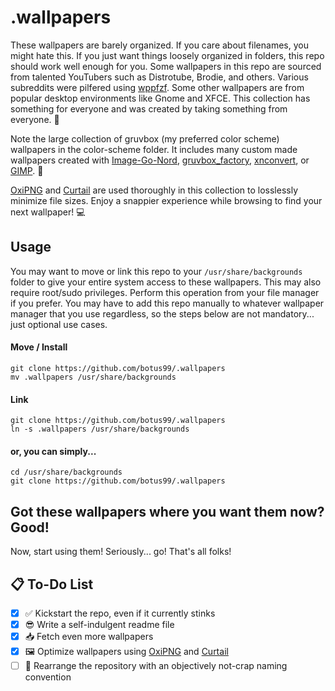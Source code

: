 # .wallpapers

These wallpapers are barely organized. If you care about filenames, you might hate this. If you just want things loosely organized in folders, this repo should work well enough for you. Some wallpapers in this repo are sourced from talented YouTubers such as Distrotube, Brodie, and others. Various subreddits were pilfered using [wppfzf](https://github.com/channel-42/wppfzf). Some other wallpapers are from popular desktop environments like Gnome and XFCE. This collection has something for everyone and was created by taking something from everyone. 🥷

Note the large collection of gruvbox (my preferred color scheme) wallpapers in the color-scheme folder. It includes many custom made wallpapers created with [Image-Go-Nord](https://ign.schroedinger-hat.org/), [gruvbox_factory](https://github.com/paulopacitti/gruvbox-factory), [xnconvert](https://www.xnview.com/en/xnconvert/), or [GIMP](https://www.gimp.org/). 🎨

[OxiPNG](https://github.com/shssoichiro/oxipng) and [Curtail](https://github.com/Huluti/Curtail) are used thoroughly in this collection to losslessly minimize file sizes. Enjoy a snappier experience while browsing to find your next wallpaper! 💻 

## Usage
You may want to move or link this repo to your `/usr/share/backgrounds` folder to give your entire system access to these wallpapers. This may also require root/sudo privileges. Perform this operation from your file manager if you prefer. You may have to add this repo manually to whatever wallpaper manager that you use regardless, so the steps below are not mandatory... just optional use cases.

#### Move / Install
```
git clone https://github.com/botus99/.wallpapers
mv .wallpapers /usr/share/backgrounds
```
#### Link
```
git clone https://github.com/botus99/.wallpapers
ln -s .wallpapers /usr/share/backgrounds
```
#### or, you can simply...
```
cd /usr/share/backgrounds
git clone https://github.com/botus99/.wallpapers
```

## Got these wallpapers where you want them now? Good!
Now, start using them! Seriously... go! That's all folks!

## 📋 To-Do List

- [x] ✅ Kickstart the repo, even if it currently stinks
- [x] 😎 Write a self-indulgent readme file
- [x] 📥 Fetch even more wallpapers
- [x] 🖼️ Optimize wallpapers using [OxiPNG](https://github.com/shssoichiro/oxipng) and [Curtail](https://github.com/Huluti/Curtail)
- [ ] 🔄 Rearrange the repository with an objectively not-crap naming convention
